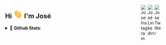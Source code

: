 <img align="right" alt="Jose Twitter" width="22px" src="https://cdn.jsdelivr.net/npm/simple-icons@v3/icons/twitter.svg" /></a><a href="https://www.linkedin.com/in/jose-oberto/" target="_blank" rel="nofollow"><img align="right" alt="José Linkedin" width="22px" src="https://cdn.jsdelivr.net/npm/simple-icons@v3/icons/linkedin.svg" /></a><a href="https://www.instagram.com/kikeex_" target="_blank" rel="nofollow"><img align="right" alt="Jose Instagram" width="22px" src="https://cdn.jsdelivr.net/npm/simple-icons@v3/icons/instagram.svg" /></a>

## Hi <img src="https://raw.githubusercontent.com/ABSphreak/ABSphreak/master/gifs/Hi.gif" width="30px"> I'm José
<details close>
 <summary> 🚀 <b>Github Stats</b>: </summary>
<br>
<p align = "center">
  <img src = "https://github-readme-stats.vercel.app/api?username=kikeex&show_icons=true&count_private=true&theme=dracula&line_height=30">
  <img src = "https://github-readme-stats.vercel.app/api/top-langs/?username=kikeex&theme=dracula&line_height=28&langs_count=3">
</p>
</details>


